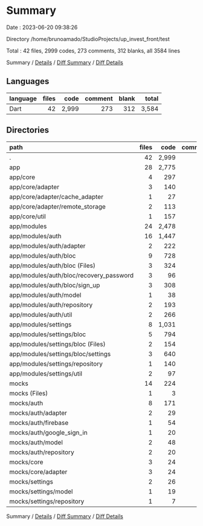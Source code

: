 # Summary

Date : 2023-06-20 09:38:26

Directory /home/brunoamado/StudioProjects/up_invest_front/test

Total : 42 files,  2999 codes, 273 comments, 312 blanks, all 3584 lines

Summary / [Details](details.md) / [Diff Summary](diff.md) / [Diff Details](diff-details.md)

## Languages
| language | files | code | comment | blank | total |
| :--- | ---: | ---: | ---: | ---: | ---: |
| Dart | 42 | 2,999 | 273 | 312 | 3,584 |

## Directories
| path | files | code | comment | blank | total |
| :--- | ---: | ---: | ---: | ---: | ---: |
| . | 42 | 2,999 | 273 | 312 | 3,584 |
| app | 28 | 2,775 | 273 | 260 | 3,308 |
| app/core | 4 | 297 | 55 | 47 | 399 |
| app/core/adapter | 3 | 140 | 6 | 27 | 173 |
| app/core/adapter/cache_adapter | 1 | 27 | 0 | 5 | 32 |
| app/core/adapter/remote_storage | 2 | 113 | 6 | 22 | 141 |
| app/core/util | 1 | 157 | 49 | 20 | 226 |
| app/modules | 24 | 2,478 | 218 | 213 | 2,909 |
| app/modules/auth | 16 | 1,447 | 164 | 163 | 1,774 |
| app/modules/auth/adapter | 2 | 222 | 56 | 45 | 323 |
| app/modules/auth/bloc | 9 | 728 | 11 | 54 | 793 |
| app/modules/auth/bloc (Files) | 3 | 324 | 8 | 20 | 352 |
| app/modules/auth/bloc/recovery_password | 3 | 96 | 2 | 16 | 114 |
| app/modules/auth/bloc/sign_up | 3 | 308 | 1 | 18 | 327 |
| app/modules/auth/model | 1 | 38 | 1 | 2 | 41 |
| app/modules/auth/repository | 2 | 193 | 38 | 33 | 264 |
| app/modules/auth/util | 2 | 266 | 58 | 29 | 353 |
| app/modules/settings | 8 | 1,031 | 54 | 50 | 1,135 |
| app/modules/settings/bloc | 5 | 794 | 3 | 35 | 832 |
| app/modules/settings/bloc (Files) | 2 | 154 | 2 | 8 | 164 |
| app/modules/settings/bloc/settings | 3 | 640 | 1 | 27 | 668 |
| app/modules/settings/repository | 1 | 140 | 30 | 10 | 180 |
| app/modules/settings/util | 2 | 97 | 21 | 5 | 123 |
| mocks | 14 | 224 | 0 | 52 | 276 |
| mocks (Files) | 1 | 3 | 0 | 2 | 5 |
| mocks/auth | 8 | 171 | 0 | 34 | 205 |
| mocks/auth/adapter | 2 | 29 | 0 | 8 | 37 |
| mocks/auth/firebase | 1 | 54 | 0 | 9 | 63 |
| mocks/auth/google_sign_in | 1 | 20 | 0 | 4 | 24 |
| mocks/auth/model | 2 | 48 | 0 | 6 | 54 |
| mocks/auth/repository | 2 | 20 | 0 | 7 | 27 |
| mocks/core | 3 | 24 | 0 | 9 | 33 |
| mocks/core/adapter | 3 | 24 | 0 | 9 | 33 |
| mocks/settings | 2 | 26 | 0 | 7 | 33 |
| mocks/settings/model | 1 | 19 | 0 | 5 | 24 |
| mocks/settings/repository | 1 | 7 | 0 | 2 | 9 |

Summary / [Details](details.md) / [Diff Summary](diff.md) / [Diff Details](diff-details.md)